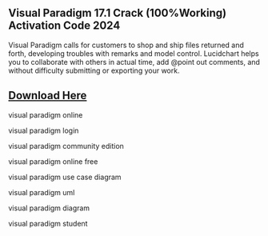 ## Visual Paradigm 17.1 Crack (100%Working) Activation Code 2024

Visual Paradigm calls for customers to shop and ship files returned and forth, developing troubles with remarks and model control.
Lucidchart helps you to collaborate with others in actual time, add @point out comments, and without difficulty submitting or exporting your work.

## [Download Here](https://systemcrack.net/visual-paradigm/)

visual paradigm online

visual paradigm login

visual paradigm community edition

visual paradigm online free

visual paradigm use case diagram

visual paradigm uml

visual paradigm diagram

visual paradigm student

